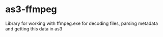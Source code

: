 # as3-ffmpeg
Library for working with ffmpeg.exe for decoding files, parsing metadata and getting this data in as3
